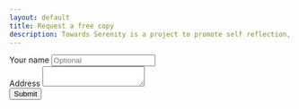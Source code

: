 ```yaml
---
layout: default
title: Request a free copy
description: Towards Serenity is a project to promote self reflection, self development and realizing the value of one's being.
---
```


<form accept-charset="UTF-8" action="https://formkeep.com/f/16e96220964d" method="POST">
  <input type="hidden" name="utf8" value="✓">

  <div class='field'>
    <label for="name">Your name</label>
    <input type="text" id="name" name="name" placeholder="Optional">
  </div>

  <div class='field'>
    <label for="address">Address</label>
    <textarea id="address" name="address"></textarea>
  </div>

  <div class='action'>
    <button type="submit">Submit</button>
  </div>
</form>
